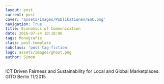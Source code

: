 ```yaml
---
layout: post
current: post
cover: 'assets/images/Publikationen/EoC.png'
navigation: True
title: Economics of Communication
date: 2016-07-24 10:18:00
tags: Monografie
class: post-template
subclass: 'post tag-fiction'
logo: assets/images/ghost.png
author: Simon
---
```


ICT Driven Fairness and Sustainability for Local and Global Marketplaces. GITO Berlin 11/2015